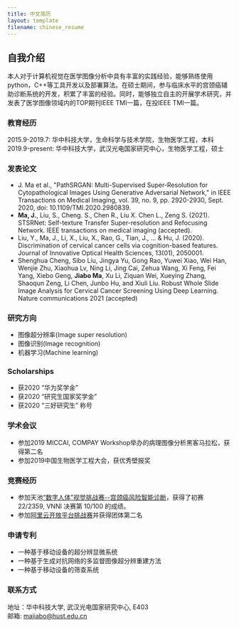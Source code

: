 ```yaml
---
title: 中文简历
layout: template
filename: chinese_resume
--- 
```


## 自我介绍
本人对于计算机视觉在医学图像分析中具有丰富的实践经验，能够熟练使用python，C++等工具开发以及部署算法。在硕士期间，参与临床水平的宫颈癌辅助诊断系统的开发，积累了丰富的经验。同时，能够独立自主的开展学术研究，并发表了医学图像领域内的TOP期刊IEEE TMI一篇，在投IEEE TMI一篇。

### 教育经历
2015.9-2019.7:  华中科技大学，生命科学与技术学院，生物医学工程，本科  
2019.9-present:  华中科技大学，武汉光电国家研究中心，生物医学工程，硕士  

### 发表论文
- J. Ma et al., "PathSRGAN: Multi-Supervised Super-Resolution for Cytopathological Images Using Generative Adversarial Network," in IEEE Transactions on Medical Imaging, vol. 39, no. 9, pp. 2920-2930, Sept. 2020, doi: 10.1109/TMI.2020.2980839. 
- **Ma, J.**, Liu, S., Cheng. S., Chen R., Liu X. Chen L., Zeng S. (2021). STSRNet: Self-texture Transfer Super-resolution and Refocusing Network. IEEE transactions on medical imaging (accepted).
- Liu, Y., Ma, J., Li, X., Liu, X., Rao, G., Tian, J., ... & Hu, J. (2020). Discrimination of cervical cancer cells via cognition-based features. Journal of Innovative Optical Health Sciences, 13(01), 2050001.
- Shenghua Cheng, Sibo Liu, Jingya Yu, Gong Rao, Yuwei Xiao, Wei Han, Wenjie Zhu, Xiaohua Lv, Ning Li, Jing Cai, Zehua Wang, Xi Feng, Fei Yang, Xiebo Geng, **Jiabo Ma**, Xu Li, Ziquan Wei, Xueying Zhang, Shaoqun Zeng, Li Chen, Junbo Hu, and Xiuli Liu. Robust Whole Slide Image Analysis for Cervical Cancer Screening Using Deep Learning. Nature communications 2021 (accepted)

### 研究方向
- 图像超分辨率(Image super resolution)
- 图像识别(Image recognition)
- 机器学习(Machine learning)

### Scholarships
- 获2020 “华为奖学金”
- 获2020 “研究生国家奖学金”
- 获2020 “三好研究生” 称号

### 学术会议
- 参加2019 MICCAI, COMPAY Workshop举办的病理图像分析黑客马拉松，获得第二名
- 参加2019中国生物医学工程大会，获优秀壁报奖

### 竞赛经历
- 参加天池[“数字人体”视觉挑战赛--宫颈癌风险智能诊断](https://tianchi.aliyun.com/competition/entrance/231757/introduction)，获得了初赛 22/2359, VNNI 决赛第 10/100 的成绩。
- 参加[阿里云开放平台挑战赛](https://tianchi.aliyun.com/competition/entrance/231769/introduction)并获得团体第二名

### 申请专利
- 一种基于移动设备的超分辨显微系统
- 一种基于生成对抗网络的多监督图像超分辨重建方法
- 一种基于移动设备的筛查系统

### 联系方式
地址：华中科技大学, 武汉光电国家研究中心, E403  
邮箱: majiabo@hust.edu.cn  
